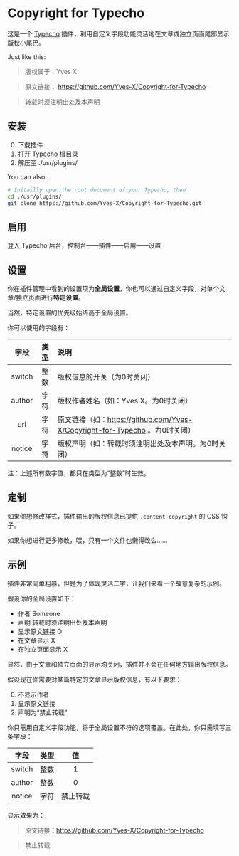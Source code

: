# Copyright for Typecho

这是一个 [Typecho](https://github.com/typecho/typecho) 插件，利用自定义字段功能灵活地在文章或独立页面尾部显示版权小尾巴。

Just like this:

> 版权属于：Yves X

> 原文链接： https://github.com/Yves-X/Copyright-for-Typecho

> 转载时须注明出处及本声明

## 安装

0. 下载插件
0. 打开 Typecho 根目录
0. 解压至 ./usr/plugins/

You can also:

```bash
# Initailly open the root document of your Typecho, then
cd ./usr/plugins/
git clone https://github.com/Yves-X/Copyright-for-Typecho.git
```

## 启用

登入 Typecho 后台，控制台——插件——启用——设置

## 设置

你在插件管理中看到的设置项为**全局设置**，你也可以通过自定义字段，对单个文章/独立页面进行**特定设置**。

当然，特定设置的优先级始终高于全局设置。

你可以使用的字段有：

| 字段 |类型|说明|
|:---:|:---:|:----|
|switch|整数|版权信息的开关（为0时关闭）|
|author|字符|版权作者姓名（如：Yves X。为0时关闭）|
|url|字符|原文链接（如：https://github.com/Yves-X/Copyright-for-Typecho 。为0时关闭）|
|notice|字符|版权声明（如：转载时须注明出处及本声明。为0时关闭）|

注：上述所有数字值，都只在类型为“整数”时生效。

## 定制

如果你想修改样式，插件输出的版权信息已提供 `.content-copyright` 的 CSS 钩子。

如果你想进行更多修改，喂，只有一个文件也懒得改么……

## 示例

插件非常简单粗暴，但是为了体现灵活二字，让我们来看一个故意复杂的示例。

假设你的全局设置如下：

- 作者 Someone
- 声明 转载时须注明出处及本声明
- 显示原文链接 O
- 在文章显示 X
- 在独立页面显示 X

显然，由于文章和独立页面的显示均关闭，插件并不会在任何地方输出版权信息。

假设现在你需要对某篇特定的文章显示版权信息，有以下要求：

0. 不显示作者
0. 显示原文链接
0. 声明为“禁止转载”

你只需用自定义字段功能，将于全局设置不符的选项覆盖。在此处，你只需填写三条字段：

| 字段 |类型|值|
|:---:|:---:|:----:|
|switch|整数|1|
|author|整数|0|
|notice|字符|禁止转载|

显示效果为：

> 原文链接：https://github.com/Yves-X/Copyright-for-Typecho

> 禁止转载